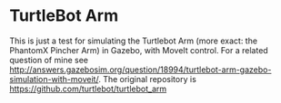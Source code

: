 TurtleBot Arm
=============

This is just a test for simulating the Turtlebot Arm (more exact: the PhantomX Pincher Arm) in Gazebo, with MoveIt control. For a related question of mine see http://answers.gazebosim.org/question/18994/turtlebot-arm-gazebo-simulation-with-moveit/. The original repository is https://github.com/turtlebot/turtlebot_arm
